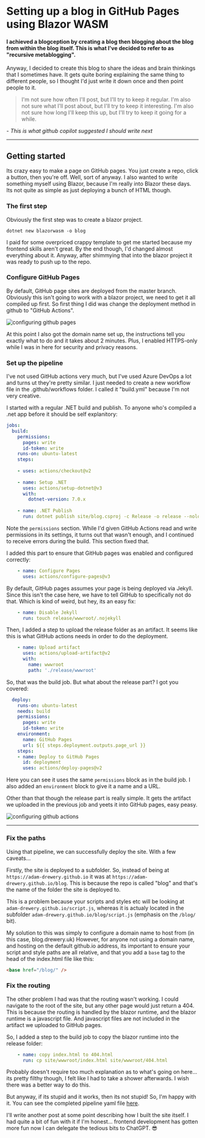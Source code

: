 # Setting up a blog in GitHub Pages using Blazor WASM

#### I achieved a blogception by creating a blog then blogging about the blog from within the blog itself. This is what I've decided to refer to as "recursive metablogging".

Anyway, I decided to create this blog to share the ideas and brain thinkings that I sometimes have. It gets quite boring explaining the same thing to different people, so I thought I'd just write it down once and then point people to it.

> I'm not sure how often I'll post, but I'll try to keep it regular. I'm also not sure what I'll post about, but I'll try to keep it interesting. I'm also not sure how long I'll keep this up, but I'll try to keep it going for a while.

*- This is what github copilot suggested I should write next*

---

## Getting started

Its crazy easy to make a page on GitHub pages. You just create a repo, click a button, then you're off. Well, sort of anyway. I also wanted to write something myself using Blazor, because I'm really into Blazor these days. Its not quite as simple as just deploying a bunch of HTML though.

### The first step
Obviously the first step was to create a blazor project.
```shell
dotnet new blazorwasm -o blog
``` 
I paid for some overpriced crappy template to get me started because my frontend skills aren't great. By the end though, I'd changed almost everything about it. Anyway, after shimmying that into the blazor project it was ready to push up to the repo.

### Configure GitHub Pages
By default, GitHub page sites are deployed from the master branch. Obviously this isn't going to work with a blazor project, we need to get it all compiled up first. So first thing I did was change the deployment method in github to "GitHub Actions".

![configuring github pages](https://raw.githubusercontent.com/adam-drewery/blog/main/content/making-a-blog/setup-github-pages.png "configuring github pages")

At this point I also got the domain name set up, the instructions tell you exactly what to do and it takes about 2 minutes. Plus, I enabled HTTPS-only while I was in here for security and privacy reasons.

### Set up the pipeline
I've not used GitHub actions very much, but I've used Azure DevOps a lot and turns ut they're pretty similar. I just needed to create a new workflow file in the .github/workflows folder. I called it "build.yml" because I'm not very creative.

I started with a regular .NET build and publish. To anyone who's compiled a .net app before it should be self explanitory:

```yaml
jobs:
  build:
    permissions:
      pages: write
      id-token: write
    runs-on: ubuntu-latest
    steps:
    
    - uses: actions/checkout@v2
    
    - name: Setup .NET
      uses: actions/setup-dotnet@v3
      with:
        dotnet-version: 7.0.x
          
    - name: .NET Publish
      run: dotnet publish site/blog.csproj -c Release -o release --nologo
```

Note the `permissions` section. While I'd given GitHub Actions read and write permissions in its settings, it turns out that wasn't enough, and I continued to receive errors during the build. This section fixed that.

I added this part to ensure that GitHub pages was enabled and configured correctly:

```yaml
    - name: Configure Pages
      uses: actions/configure-pages@v3
```

By default, GitHub pages assumes your page is being deployed via Jekyll. Since this isn't the case here, we have to tell GitHub to specifically not do that. Which is kind of weird, but hey, its an easy fix:

```yaml
    - name: Disable Jekyll
      run: touch release/wwwroot/.nojekyll
```

Then, I added a step to upload the release folder as an artifact. It seems like this is what GitHub actions needs in order to do the deployment. 

```yaml
    - name: Upload artifact
      uses: actions/upload-artifact@v2
      with:
        name: wwwroot
        path: './release/wwwroot'
```

So, that was the build job. But what about the release part? I got you covered:

```yaml
  deploy:
    runs-on: ubuntu-latest
    needs: build
    permissions:
      pages: write
      id-token: write
    environment:
      name: GitHub Pages
      url: ${{ steps.deployment.outputs.page_url }}
    steps:      
    - name: Deploy to GitHub Pages
      id: deployment
      uses: actions/deploy-pages@v2
```

Here you can see it uses the same `permissions` block as in the build job. I also added an `environment` block to give it a name and a URL.

Other than that though the release part is really simple. It gets the artifact we uploaded in the previous job and yeets it into GitHub pages, easy peasy.

![configuring github actions](https://raw.githubusercontent.com/adam-drewery/blog/main/content/making-a-blog/build-github-pages.png "configuring github actions")

---

### Fix the paths

Using that pipeline, we can successfully deploy the site. With a few caveats...

Firstly, the site is deployed to a subfolder. So, instead of being at `https://adam-drewery.github.io` it was at `https://adam-drewery.github.io/blog`. This is because the repo is called "blog" and that's the name of the folder the site is deployed to.

This is a problem because your scripts and styles etc will be looking at `adam-drewery.github.io/script.js`, whereas it is actualy located in the subfolder `adam-drewery.github.io/blog/script.js` (emphasis on the `/blog/` bit).

My solution to this was simply to configure a domain name to host from (in this case, blog.drewery.uk) However, for anyone not using a domain name, and hosting on the default github.io address, its important to ensure your script and style paths are all relative, and that you add a `base` tag to the head of the index.html file like this:

```html
<base href="/blog/" />
```

### Fix the routing

The other problem I had was that the routing wasn't working. I could navigate to the root of the site, but any other page would just return a 404. This is because the routing is handled by the blazor runtime, and the blazor runtime is a javascript file. And javascript files are not included in the artifact we uploaded to GitHub pages.

So, I added a step to the build job to copy the blazor runtime into the release folder:

```yaml
    - name: copy index.html to 404.html
      run: cp site/wwwroot/index.html site/wwwroot/404.html
```

Probably doesn't require too much explanation as to what's going on here... its pretty filthy though, I felt like I had to take a shower afterwards. I wish there was a better way to do this.

But anyway, if its stupid and it works, then its not stupid! So, I'm happy with it. You can see the completed pipeline yaml file [here](https://github.com/adam-drewery/blog/blob/main/.github/workflows/build.yml).

I'll write another post at some point describing how I built the site itself. I had quite a bit of fun with it if I'm honest... frontend development has gotten more fun now I can delegate the tedious bits to ChatGPT. 😎